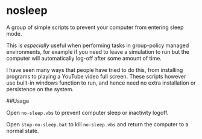 # nosleep

A group of simple scripts to prevent your computer from entering sleep mode.

This is *especially* useful when performing tasks in group-policy managed environments, for example if you need to leave a simulation to run but the computer will automatically log-off after some amount of time.

I have seen many ways that people have tried to do this, from installing programs to playing a YouTube video full screen. These scripts however use built-in windows function to run, and hence need no extra installation or persistence on the system.

##Usage

Open `no-sleep.vbs` to prevent computer sleep or inactivity logoff.

Open `stop-no-sleep.bat` to kill `no-sleep.vbs` and return the computer to a normal state.